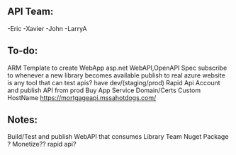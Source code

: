 ## API Team: 
-Eric
-Xavier
-John
-LarryA

## To-do:        
ARM Template to create WebApp
asp.net WebAPI,OpenAPI Spec
subscribe to whenever a new library becomes available
publish to real azure website
is any tool that can test apis?
have dev/(staging/prod)
Rapid Api Account and publish API from prod
Buy App Service Domain/Certs Custom HostName https://mortgageapi.mssahotdogs.com/

## Notes:
Build/Test and publish WebAPI that consumes Library Team Nuget Package ? Monetize?? rapid api?
